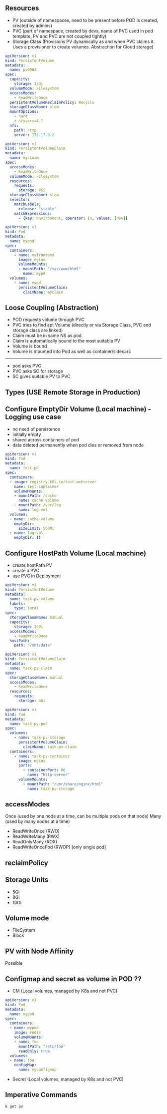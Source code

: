 ## Resources
- PV (outside of namespaces, need to be present before POD is created, created by admins)
- PVC (part of namespace, created by devs, name of PVC used in pod template, PV and PVC are not coupled tightly)
- Storage Class (Provisions PV dynamically as and when PVC claims it.  Uses a provisioner to create volumes. Abstraction for Cloud storage)

```yaml
apiVersion: v1
kind: PersistentVolume
metadata:
  name: pv0003
spec:
  capacity:
    storage: 15Gi
  volumeMode: Filesystem
  accessModes:
    - ReadWriteOnce
  persistentVolumeReclaimPolicy: Recycle
  storageClassName: slow
  mountOptions:
    - hard
    - nfsvers=4.1
  nfs:
    path: /tmp
    server: 172.17.0.2
```

```yaml
apiVersion: v1
kind: PersistentVolumeClaim
metadata:
  name: myclaim
spec:
  accessModes:
    - ReadWriteOnce
  volumeMode: Filesystem
  resources:
    requests:
      storage: 8Gi
  storageClassName: slow
  selector:
    matchLabels:
      release: "stable"
    matchExpressions:
      - {key: environment, operator: In, values: [dev]}
```


```yaml
apiVersion: v1
kind: Pod
metadata:
  name: mypod
spec:
  containers:
    - name: myfrontend
      image: nginx
      volumeMounts:
      - mountPath: "/var/www/html"
        name: mypd
  volumes:
    - name: mypd
      persistentVolumeClaim:
        claimName: myclaim

```

## Loose Coupling (Abstraction)

- POD requests volume through PVC
- PVC tries to find apt Volume (directly or via Storage Class, PVC and storage class are linked)
- Claim must be in same NS as pod
- Claim is automatically bound to the most suitable PV
- Volume is bound 
- Volume is mounted into Pod as well as container/sidecars

---           

- pod asks PVC
- PVC asks SC for storage
- SC gives suitable PV to PVC


## Types  (USE Remote Storage in Production)



## Configure EmptyDir Volume (Local machine) - Logging use case
- no need of persistence
- initially empty
- shared across containers of pod
- data deleted permanently when pod dies or removed from node

```yaml
apiVersion: v1
kind: Pod
metadata:
  name: test-pd
spec:
  containers:
  - image: registry.k8s.io/test-webserver
    name: test-container
    volumeMounts:
    - mountPath: /cache
      name: cache-volume
    - mountPath: /var/log
      name: log-vol
  volumes:
  - name: cache-volume
    emptyDir:
      sizeLimit: 500Mi
  - name: log-vol
    emptyDir: {}

```


## Configure HostPath Volume (Local machine)
- create hostPath PV
- create a PVC
- use PVC in Deployment

```yaml
apiVersion: v1
kind: PersistentVolume
metadata:
  name: task-pv-volume
  labels:
    type: local
spec:
  storageClassName: manual
  capacity:
    storage: 10Gi
  accessModes:
    - ReadWriteOnce
  hostPath:
    path: "/mnt/data"

```

```yaml
apiVersion: v1
kind: PersistentVolumeClaim
metadata:
  name: task-pv-claim
spec:
  storageClassName: manual
  accessModes:
    - ReadWriteOnce
  resources:
    requests:
      storage: 3Gi
```


```yaml
apiVersion: v1
kind: Pod
metadata:
  name: task-pv-pod
spec:
  volumes:
    - name: task-pv-storage
      persistentVolumeClaim:
        claimName: task-pv-claim
  containers:
    - name: task-pv-container
      image: nginx
      ports:
        - containerPort: 80
          name: "http-server"
      volumeMounts:
        - mountPath: "/usr/share/nginx/html"
          name: task-pv-storage
```

## accessModes

Once (used by one node at a time, can be multiple pods on that node)
Many (used by many nodes at a time)

- ReadWriteOnce (RWO)
- ReadWriteMany (RWX)
- ReadOnlyMany (ROX)
- ReadWriteOncePod (RWOP) [only single pod]

## reclaimPolicy

## Storage Units
- 5Gi
- 8Gi
- 10Gi

## Volume mode
- FileSystem
- Block


## PV with Node Affinity
Possible


## Configmap and secret as volume in POD ??

- CM (Local volumes, managed by K8s and not PVC)

```yaml
apiVersion: v1
kind: Pod
metadata:
  name: mypod
spec:
  containers:
  - name: mypod
    image: redis
    volumeMounts:
    - name: foo
      mountPath: "/etc/foo"
      readOnly: true
  volumes:
  - name: foo
    configMap:
      name: myconfigmap
```
- Secret (Local volumes, managed by K8s and not PVC)


## Imperative Commands

`k get pv`